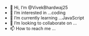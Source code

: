 - 👋 Hi, I’m @VivekBhardwaj25
- 👀 I’m interested in ...coding
- 🌱 I’m currently learning ...JavaScript
- 💞️ I’m looking to collaborate on ...
- 📫 How to reach me ...

<!---
VivekBhardwaj25/VivekBhardwaj25 is a ✨ special ✨ repository because its `README.md` (this file) appears on your GitHub profile.
You can click the Preview link to take a look at your changes.
--->
